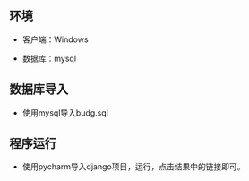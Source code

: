 环境
----
* 客户端：Windows

* 数据库：mysql

数据库导入
-------
* 使用mysql导入budg.sql

程序运行
----------
* 使用pycharm导入django项目，运行，点击结果中的链接即可。
